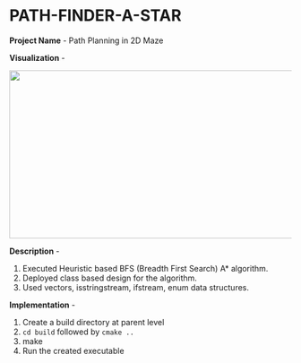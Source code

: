 # PATH-FINDER-A-STAR

**Project Name** - Path Planning in 2D Maze

**Visualization** -
<p align="center">
<img src="https://user-images.githubusercontent.com/25856691/104688712-3c034b80-56cf-11eb-8cfd-897dce872407.png" width="600" height="300"/>
</p>



**Description** -
1. Executed Heuristic based BFS (Breadth First Search) A* algorithm.
2. Deployed class based design for the algorithm.
3. Used vectors, isstringstream, ifstream, enum data structures.

**Implementation** -
1. Create a build directory at parent level
2. `cd build`  followed by `cmake ..`
3. make
4. Run the created executable
